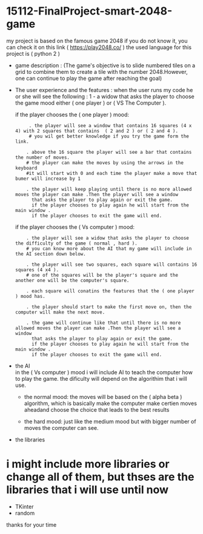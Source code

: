 # 15112-FinalProject-smart-2048-game

my project is based on the famous game 2048
if you do not know it, you can check it on this link ( https://play2048.co/ )
the used language for this project is ( python 2 )



* game description :
  (‬The game's objective is to slide numbered tiles on a grid to combine them to 
   create a tile with the number 2048.However, one can continue to play the game
   after reaching the goal)
 
 
 
* The user experience and the features  :
 when the user runs my code he or she will see the following :
 1 - a widow that asks the player to choose the game mood either ( one player ) or ( VS The Computer ).
 
    if the player chooses the ( one player ) mood:
    
           . the player will see a window that contains 16 squares (4 x 4) with 2 squares that contains  ( 2 and 2 ) or ( 2 and 4 ).
           # you wil get better knowledge if you try the game form the link.

          . above the 16 square the player will see a bar that contains the number of moves.
          # the player can make the moves by using the arrows in the keyboard
          #it will start with 0 and each time the player make a move that bumer will increase by 1 

          . the player will keep playing until there is no more allowed moves the player can make .Then the player will see a window
            that asks the player to play again or exit the game.
            if the player chooses to play again he will start from the main window . 
            if the player chooses to exit the game will end.

    if the player chooses the ( Vs computer ) mood:
    
          . the player will see a widow that asks the player to choose the difficulty of the game ( normal , hard ).
          # you can know more about the AI that my game will include in the AI section down below.
          
          . the player will see two squares, each square will contains 16 squares (4 x4 ).
          # one of the squares will be the player's square and the another one will be the computer's square.
          
          . each square will conatins the features that the ( one player ) mood has.
          
          . the player should start to make the first move on, then the computer will make the next move. 
          
          . the game will continue like that until there is no more allowed moves the player can make .Then the player will see a window
            that asks the player to play again or exit the game.
            if the player chooses to play again he will start from the main window . 
            if the player chooses to exit the game will end.
            
            
            
 * the AI  
   in the ( Vs computer ) mood i will include AI to teach the computer how to play the game.
   the dificulty will depend on the algorithim that i will use.

   - the normal mood:
   the moves will be based on the ( alpha beta ) algorithm, which is basically make the computer make certien moves aheadand choose 
   the  choice that leads to the best results

   - the hard mood:
   just like the medium mood but with bigger number of moves the computer can see. 

* the libraries
# i might include more libraries or change all of them, but thses are the libraries that i will use until now 
- TKinter
- random

thanks for your time

